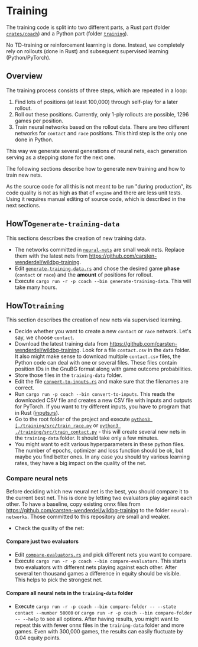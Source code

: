 # Training

The training code is split into two different parts, a Rust part (folder [`crates/coach`](../../crates/coach/src/bin/)) and a Python part (folder [`training`](../../training/src/)).

No TD-training or reinforcement learning is done. Instead, we completely rely on rollouts (done in Rust) and subsequent supervised learning (Python/PyTorch).

## Overview

The training process consists of three steps, which are repeated in a loop:
1. Find lots of positions (at least 100,000) through self-play for a later rollout.
2. Roll out these positions. Currently, only 1-ply rollouts are possible, 1296 games per position.
3. Train neural networks based on the rollout data. There are two different networks for `contact` and `race` positions. This third step is the only one done in Python.

This way we generate several generations of neural nets, each generation serving as a stepping stone for the next one.

The following sections describe how to generate new training and how to train new nets.

As the source code for all this is not meant to be run "during production", its code quality is not as high as that of `engine` and there are less unit tests.
Using it requires manual editing of source code, which is described in the next sections.

## HowTo`generate-training-data`

This sections describes the creation of new training data.

- The networks committed in [`neural-nets`](../../neural-nets) are small weak nets. Replace them with the latest nets from https://github.com/carsten-wenderdel/wildbg-training.
- Edit [`generate-training-data.rs`](../../crates/coach/src/bin/generate-training-data.rs) and chose the desired game **phase** (`contact` or `race`) and
the **amount** of positions for rollout.
- Execute `cargo run -r -p coach --bin generate-training-data`. This will take many hours.

##  HowTo`training`

This section describes the creation of new nets via supervised learning.

- Decide whether you want to create a new `contact` or `race` network. Let's say, we choose `contact`.
- Download the latest training data from https://github.com/carsten-wenderdel/wildbg-training.
Look for a file `contact.csv` in the `data` folder. It also might make sense to download multiple `contact.csv` files, the Python code can
deal with one or several files. These files contain position IDs in the GnuBG format along with game outcome probabilities.
- Store those files in the `training-data` folder.
- Edit the file [`convert-to-inputs.rs`](../../crates/coach/src/bin/convert-to-inputs.rs) and make sure that the filenames are correct.
- Run `cargo run -p coach --bin convert-to-inputs`.
This reads the downloaded CSV file and creates a new CSV file with inputs and outputs for PyTorch.
If you want to try different inputs, you have to program that in Rust ([inputs.rs](../../crates/engine/src/inputs.rs)).
- Go to the root folder of the project and execute [`python3 [./training/src/train_race.py`](../../training/src/train_race.py) or [`python3 ./training/src/train_contact.py`](../../training/src/train_contact.py) -
this will create several new nets in the `training-data` folder. It should take only a few minutes.
- You might want to edit various hyperparameters in these python files. The number of epochs, optimizer and loss function should be ok,
but maybe you find better ones. In any case you should try various learning rates, they have a big impact on the quality of the net.

### Compare neural nets
Before deciding which new neural net is the best, you should compare it to the current best net. This is done by letting two evaluators play against each other.
To have a baseline, copy existing onnx files from https://github.com/carsten-wenderdel/wildbg-training to the folder `neural-networks`. Those committed to this repository are small and weaker.
- Check the quality of the net: 

#### Compare just two evaluators
- Edit [`compare-evaluators.rs`](../../crates/coach/src/bin/compare-evaluators.rs) and pick different nets you want to compare.
- Execute `cargo run -r -p coach --bin compare-evaluators`. This starts two evaluators with different nets playing against each other.
After several ten thousand games a difference in equity should be visible. This helps to pick the strongest net.

#### Compare all neural nets in the `training-data` folder
- Execute `cargo run -r -p coach --bin compare-folder -- --state contact --number 50000`
  or `cargo run -r -p coach --bin compare-folder -- --help` to see all options.
  After having results, you might want to repeat this with fewer onnx files in the `training-data` folder and more
  games. Even with 300,000 games, the results can easily fluctuate by 0.04 equity points.